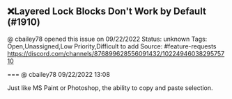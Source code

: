 ## ❌Layered Lock Blocks Don't Work by Default (#1910)
@ cbailey78 opened this issue on 09/22/2022
Status: unknown
Tags: Open,Unassigned,Low Priority,Difficult to add
Source: #feature-requests https://discord.com/channels/876899628556091432/1022494603829575710


=== @ cbailey78 09/22/2022 13:08

Just like MS Paint or Photoshop, the ability to copy and paste selection.
